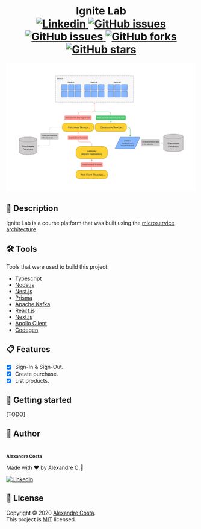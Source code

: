 <h1 align="center">
  Ignite Lab
  <br />
  <a href="https://www.linkedin.com/in/alexandre-costa-401699199">
    <img alt="Linkedin" src="https://img.shields.io/badge/-Alexandre%20Costa-29B6D1?label=Linkedin&logo=linkedin&style=flat-square">
  </a>
  <a href="https://github.com/alexandredev3/ignite-lab-01/issues">
    <img alt="GitHub issues" src="https://img.shields.io/github/issues/alexandredev3/ignite-lab-01?color=29B6D1&style=flat-square">
  </a>
  <a href="https://github.com/alexandredev3/ignite-lab-01/issues?q=is%3Aissue+is%3Aclosed">
    <img alt="GitHub issues" src="https://badgen.net/github/closed-issues/alexandredev3/ignite-lab-01?color=29B6D1&style=flat-square">
  </a>
  <a href="https://github.com/alexandredev3/ignite-lab-01/network">
    <img alt="GitHub forks" src="https://img.shields.io/github/forks/alexandredev3/ignite-lab-01?color=29B6D1&style=flat-square">
  </a>
  <a href="https://github.com/alexandredev3/ignite-lab-01/stargazers">
    <img alt="GitHub stars" src="https://img.shields.io/github/stars/alexandredev3/ignite-lab-01?color=29B6D1&style=flat-square">
  </a>
</h1>
<img src="./.github/assets/diagram.png" />

## :page_facing_up: Description
Ignite Lab is a course platform that was built using the [microservice architecture](https://en.wikipedia.org/wiki/Microservices).

## 🛠 Tools
Tools that were used to build this project:

- [Typescript](https://www.typescriptlang.org/)
- [Node.js](https://nodejs.org/)
- [Nest.js](https://nestjs.com/)
- [Prisma](https://www.prisma.io/)
- [Apache Kafka](https://kafka.apache.org/intro)
- [React.js](https://reactjs.org/)
- [Next.js](https://nextjs.org/)
- [Apollo Client](https://www.apollographql.com/docs/react/)
- [Codegen](https://www.graphql-code-generator.com/)

## :clipboard: Features
- [x] Sign-In & Sign-Out.
- [x] Create purchase.
- [x] List products.

## :closed_book: Getting started
[TODO]

## :man: Author

<a href="https://github.com/alexandredev3/">
 <img src="https://avatars0.githubusercontent.com/u/61118233?s=400&u=37870397a9363ce5e768975c05e95a5f5d323ca1&v=4" width="70px;" alt=""/>
 <br />
 <sub><b>Alexandre Costa</b></sub>
</a>

Made with :heart: by Alexandre C.🚀

<a href="https://www.linkedin.com/in/alexandre-costa-dos-santos">
  <img alt="Linkedin" src="https://img.shields.io/badge/-Alexandre%20Costa-9871F5?label=Linkedin&logo=linkedin&style=flat-square">
</a>


## :memo: License

Copyright © 2020 [Alexandre Costa](https://github.com/alexandredev3).<br />
This project is [MIT](./.github/LICENSE.txt) licensed.
